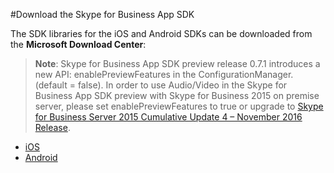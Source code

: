 #Download the Skype for Business App SDK

The SDK libraries for the iOS and Android SDKs can be downloaded from the **Microsoft Download Center**:

>**Note**: Skype for Business App SDK preview release 0.7.1 introduces a new API: enablePreviewFeatures in the ConfigurationManager. (default = false). In order to use Audio/Video in the Skype for Business App SDK preview with Skype for Business 2015 on premise server, please set enablePreviewFeatures to true or upgrade to [Skype for Business Server 2015 Cumulative Update 4 – November 2016 Release](https://www.microsoft.com/en-us/download/details.aspx?id=47690). 

- [iOS](http://aka.ms/sfbAppSDKDownload_ios)
- [Android](http://aka.ms/sfbAppSDKDownload_android) 
